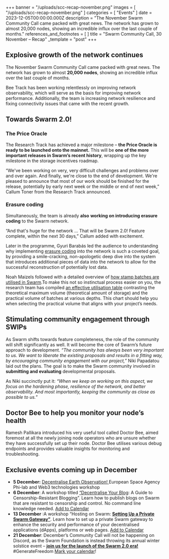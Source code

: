 +++
banner = "/uploads/scc-recap-november.png"
images = [ "/uploads/scc-recap-november.png" ]
categories = [ "Events" ]
date = 2023-12-05T00:00:00.000Z
description = "The November Swarm Community Call came packed with great news. The network has grown to almost 20,000 nodes, showing an incredible influx over the last couple of months."
references_and_footnotes = [ ]
title = "Swarm Community Call, 30 November – Recap"
_template = "post"
+++

## Explosive growth of the network continues

The November Swarm Community Call came packed with great news. The network has grown to almost **20,000 nodes**, showing an incredible influx over the last couple of months.

Bee Track has been working relentlessly on improving network observability, which will serve as the basis for improving network performance. Additionally, the team is increasing network resilience and fixing connectivity issues that came with the recent growth.

## Towards Swarm 2.0!

### The Price Oracle

The Research Track has achieved a major milestone – **the Price Oracle is ready to be launched onto the mainnet.** This will be **one of the more important releases in Swarm’s recent history**, wrapping up the key milestone in the storage incentives roadmap.

“We've been working on very, very difficult challenges and problems over and over again. And finally, we're close to the end of development. We're pleased to announce that most of our work should be finished for the release, potentially by early next week or the middle or end of next week,” Callum Toner from the Research Track announced.

### Erasure coding

Simultaneously, the team is already **also** **working on introducing erasure coding** to the Swarm network.

“And that's huge for the network … That will be Swarm 2.0! Feature complete, within the next 30 days,” Callum added with excitement.

Later in the programme, Gyuri Barabás led the audience to understanding why implementing [erasure coding](https://blog.ethswarm.org/foundation/2023/erasure-coding-supercharges-swarm/) into the network is such a coveted goal, by providing a smile-cracking, non-apologetic deep dive into the system that introduces additional pieces of data into the network to allow for the successful reconstruction of potentially lost data.

Noah Maizels followed with a detailed overview of [how stamp batches are utilised in Swarm](https://docs.ethswarm.org/docs/learn/technology/contracts/postage-stamp#batch-utilisation).To make this not so instinctual process easier on you, the research team has compiled [an effective utilisation table](https://docs.ethswarm.org/docs/learn/technology/contracts/postage-stamp#effective-utilisation-table) contrasting the theoretical maximum volume (theoretical amount of storage) and the practical volume of batches at various depths. This chart should help you when selecting the practical volume that aligns with your project’s needs.

## Stimulating community engagement through SWIPs

As Swarm shifts towards feature completeness, the role of the community will shift significantly as well. It will become the core of Swarm’s future approach to development. _“The community has always been very important to us. We want to liberate the existing proposals and results in a fitting way, by encouraging community engagement with our project,”_ Niki Papadatou laid out the plans. The goal is to make the Swarm community involved in **submitting and evaluating** developmental proposals.

As Niki succinctly put it: _“When we keep on working on this aspect, we focus on the hardening phase, resilience of the network, and better observability. And most importantly, keeping the community as close as possible to us._”

## Doctor Bee to help you monitor your node’s health

Ramesh Pallikara introduced his very useful tool called Doctor Bee, aimed foremost at all the newly joining node operators who are unsure whether they have successfully set up their node. Doctor Bee utilises various debug endpoints and provides valuable insights for monitoring and troubleshooting.

## Exclusive events coming up in December

- **5 December:** [Decentralise Earth Observation! ](https://blog.ethswarm.org/foundation/2023/decentralize-earth-observation/)European Space Agency Phi-lab and Web3 technologies workshop
- **6 December**: A workshop titled [“Decentralise Your Blog](https://blog.ethswarm.org/foundation/2023/swarm-workshops-permissionless-publishing/): A Guide to Censorship-Resistant Blogging”. Learn how to publish blogs on Swarm that are resistant to censorship and control. No command line knowledge needed. [Add to Calendar](https://www.addevent.com/event/sU19334495)
- **13 December** :A workshop “Hosting on Swarm: **[Setting Up a Private Swarm Gateway”](https://blog.ethswarm.org/foundation/2023/swarm-workshops-permissionless-publishing/)**. Learn how to set up a private Swarm gateway to enhance the security and performance of your decentralised applications (dApps), platforms or web pages. [Add to Calendar](https://www.addevent.com/event/Gr19334590)
- **21 December**: December’s Community Call will not be happening on Discord, as the Swarm Foundation is instead throwing its annual winter solstice event – **[join us for the launch of the Swarm 2.0 era!](https://blog.ethswarm.org/foundation/2023/swarm-2.0/)** #GenerateFreedom [Mark your calendar](https://www.addevent.com/event/lf19253018)!
